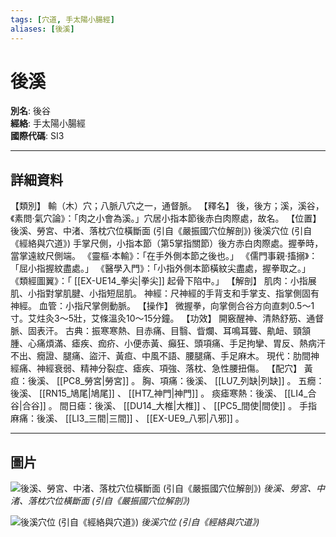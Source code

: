 ```yaml
---
tags: [穴道, 手太陽小腸經]
aliases: [後溪]
---
```


# 後溪

**別名**: 後谷  
**經絡**: 手太陽小腸經  
**國際代碼**: SI3  

---

## 詳細資料
【類別】
輸（木）穴；八脈八穴之一，通督脈。
【釋名】
後，後方；溪，溪谷，《素問‧氣穴論》：「肉之小會為溪。」穴居小指本節後赤白肉際處，故名。
【位置】
後溪、勞宮、中渚、落枕穴位橫斷面 (引自《嚴振國穴位解剖》)
後溪穴位 (引自《經絡與穴道》)
手掌尺側，小指本節（第5掌指關節）後方赤白肉際處。握拳時，當掌遠紋尺側端。
《靈樞‧本輸》：「在手外側本節之後也。」
《儒門事親‧搐搦》：「屈小指握紋盡處。」
《醫學入門》：「小指外側本節橫紋尖盡處，握拳取之。」
《類經圖翼》：「 [[EX-UE14_拳尖|拳尖]] 起骨下陷中。」
【解剖】
肌肉：小指展肌、小指對掌肌腱、小指短屈肌。
神經：尺神經的手背支和手掌支、指掌側固有神經。
血管：小指尺掌側動脈。
【操作】
微握拳，向掌側合谷方向直刺0.5～1寸。艾炷灸3～5壯，艾條溫灸10～15分鐘。
【功效】
開竅醒神、清熱舒筋、通督脈、固表汗。
古典：振寒寒熱、目赤痛、目翳、眥爛、耳鳴耳聾、鼽衄、頸頷腫、心痛煩滿、瘧疾、痂疥、小便赤黃、癲狂、頭項痛、手足拘攣、胃反、熱病汗不出、癇證、腿痛、盜汗、黃疸、中風不語、腰腿痛、手足麻木。
現代：肋間神經痛、神經衰弱、精神分裂症、瘧疾、項強、落枕、急性腰扭傷。
【配穴】
黃疸：後溪、 [[PC8_勞宮|勞宮]] 。
胸、項痛：後溪、 [[LU7_列缺|列缺]] 。
五癇：後溪、 [[RN15_鳩尾|鳩尾]] 、 [[HT7_神門|神門]] 。
痰瘧寒熱：後溪、 [[LI4_合谷|合谷]] 。
間日瘧：後溪、 [[DU14_大椎|大椎]] 、 [[PC5_間使|間使]] 。
手指麻痛：後溪、 [[LI3_三間|三間]] 、 [[EX-UE9_八邪|八邪]] 。

---

## 圖片
![後溪、勞宮、中渚、落枕穴位橫斷面 (引自《嚴振國穴位解剖》)](https://yibian.hopto.org/pic/acu/norm/09/houxi,laogong,zhongju,luozhen(yen).jpg)
_後溪、勞宮、中渚、落枕穴位橫斷面 (引自《嚴振國穴位解剖》)_

![後溪穴位 (引自《經絡與穴道》)](https://yibian.hopto.org/pic/acu/norm/06/houxi(j&a).jpg)
_後溪穴位 (引自《經絡與穴道》)_


